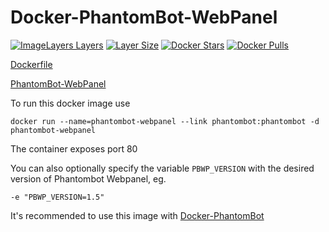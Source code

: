 Docker-PhantomBot-WebPanel
==========================
[![ImageLayers Layers](https://img.shields.io/imagelayers/layers/thorerik/docker-phantombot-webpanel/latest.svg?style=flat-square)](https://imagelayers.io/?images=thorerik/docker-phantombot-webpanel:latest) [![Layer Size](https://badge.imagelayers.io/thorerik/docker-phantombot-webpanel:latest.svg)](https://imagelayers.io/?images=thorerik/docker-phantombot-webpanel:latest) [![Docker Stars](https://img.shields.io/docker/stars/thorerik/docker-phantombot-webpanel.svg?style=flat-square)](https://hub.docker.com/r/thorerik/docker-phantombot-webpanel/) [![Docker Pulls](https://img.shields.io/docker/pulls/thorerik/docker-phantombot-webpanel.svg?style=flat-square)](https://hub.docker.com/r/thorerik/docker-phantombot-webpanel/)

[Dockerfile][1]

[PhantomBot-WebPanel][2]

To run this docker image use

    docker run --name=phantombot-webpanel --link phantombot:phantombot -d phantombot-webpanel


The container exposes port 80

You can also optionally specify the variable ```PBWP_VERSION``` with the desired version of Phantombot Webpanel, eg.
```
-e "PBWP_VERSION=1.5"
```

It's recommended to use this image with [Docker-PhantomBot][3]

[1]: https://github.com/thorerik/docker-phantombot/blob/master/Dockerfile
[2]: https://github.com/PhantomBot/PhantomBot-WebPanel
[3]: https://hub.docker.com/r/thorerik/phantombot/
